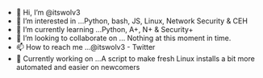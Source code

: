 - 👋 Hi, I’m @itswolv3
- 👀 I’m interested in ...Python, bash, JS, Linux, Network Security & CEH
- 🌱 I’m currently learning ...Python, A+, N+ & Security+
- 💞️ I’m looking to collaborate on ... Nothing at this moment in time.
- 📫 How to reach me ...@itswolv3 - Twitter
- 🔨 Currently working on ...A script to make fresh Linux installs a bit more automated and easier on newcomers

<!---
itswolv3/itswolv3 is a ✨ special ✨ repository because its `README.md` (this file) appears on your GitHub profile.
You can click the Preview link to take a look at your changes.
--->
